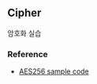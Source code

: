 ## Cipher

암호화 실습



### Reference

- [AES256 sample code](https://velog.io/@bang9dev/AES-256-%EC%97%90-%EA%B4%80%ED%95%98%EC%97%AC)